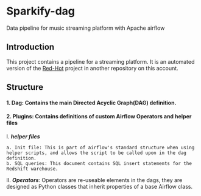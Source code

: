 # Sparkify-dag
Data pipeline for music streaming platform with Apache airflow


## Introduction 

This project contains a pipeline for a streaming platform. It is an automated version of the [Red-Hot](https://github.com/donsolana/Red-Hot) project in another repository on this account. 

## Structure
#### 1. Dag: Contains the main **Directed Acyclic Graph(DAG)** definition.
#### 2. Plugins: Contains definitions of custom Airflow Operators and helper files

I. ***helper files*** 

    a. Init file: This is part of airflow's standard structure when using helper scripts, and allows the script to be called upon in the dag definition.
    b. SQL queries: This document contains SQL insert statements for the Redshift warehouse.

II. ***Operators***: Operators are re-useable elements in the dags, they are designed as Python classes that inherit properties of a base Airflow class.


   


